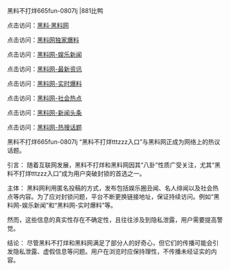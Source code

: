 黑料不打烊665fun-0807lj |881比鸭

点击访问：<a href="https://heiliaolvzlu3.pages.dev">黑料·黑料网</a>

点击访问：<a href="https://heiliaoyvnrda.pages.dev">黑料网独家爆料</a>

点击访问：<a href="https://heiliaoxrq8i9.pages.dev">黑料网-娱乐新闻</a>

点击访问：<a href="https://heiliao3gvg9x.pages.dev">黑料网-最新资讯</a>

点击访问：<a href="https://heiliaoxfe5rb.pages.dev">黑料网-实时爆料</a>

点击访问：<a href="https://heiliaox6jgh3.pages.dev">黑料网-社会热点</a>

点击访问：<a href="https://heiliao9wsbg3.pages.dev">黑料网-新闻头条</a>

点击访问：<a href="https://heiliaoryrhyu.pages.dev">黑料网-热搜话题</a>

黑料不打烊665fun-0807lj
“黑料不打烊tttzzz入口”与黑料网正成为网络上的热议话题。

引言：
随着互联网发展，黑料不打烊和黑料网因其“八卦”性质广受关注，尤其“黑料不打烊tttzzz入口”成为用户突破封锁的首选之一。

主体：
黑料网利用匿名投稿的方式，发布包括娱乐圈丑闻、名人绯闻以及社会热点等内容。为了应对封锁问题，平台不断更换链接地址，保证持续访问。例如“黑料网-娱乐新闻”和“黑料网-实时爆料”等。

然而，这些信息的真实性存在不确定性，且往往涉及到隐私泄露，用户需要提高警觉。

结论：
尽管黑料不打烊和黑料网满足了部分人的好奇心，但它们的传播可能会引发隐私泄露、虚假信息等问题。用户在浏览时应保持理性，不传播未经证实的内容。


